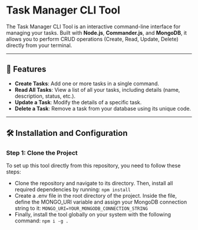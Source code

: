 # Task Manager CLI Tool

The Task Manager CLI Tool is an interactive command-line interface for managing your tasks. Built with **Node.js**, **Commander.js**, and **MongoDB**, it allows you to perform CRUD operations (Create, Read, Update, Delete) directly from your terminal.

---

## 🚀 Features

- **Create Tasks**: Add one or more tasks in a single command.
- **Read All Tasks**: View a list of all your tasks, including details (name, description, status, etc.).
- **Update a Task**: Modify the details of a specific task.
- **Delete a Task**: Remove a task from your database using its unique code.

---

## 🛠️ Installation and Configuration

### Step 1: Clone the Project

To set up this tool directly from this repository, you need to follow these steps:

- Clone the repository and navigate to its directory. Then, install all required dependencies by running: `npm install`
- Create a .env file in the root directory of the project. Inside the file, define the MONGO_URI variable and assign your MongoDB connection string to it: `MONGO_URI=YOUR_MONGODB_CONNECTION_STRING`
- Finally, install the tool globally on your system with the following command: `npm i -g .`
